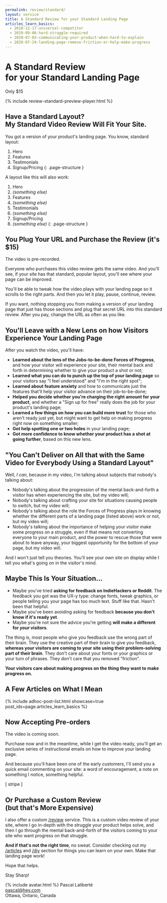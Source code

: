 ```yaml
---
permalink: review/standard/
layout: service
title: A Standard Review for your Standard Landing Page
articles_learn_basics:
  - 2018-12-17-universal-competitor
  - 2019-09-06-hard-struggle-required
  - 2020-07-03-communicating-your-product-when-hard-to-explain
  - 2020-07-24-landing-page-remove-friction-or-help-make-progress
---
```


# A Standard Review<br> for your Standard Landing Page

Only $15

{% include review-standard-preview-player.html %}

## Have a Standard Layout?<br> My Standard Video Review Will Fit Your Site.

You got a version of your product's landing page. You know, standard layout:

1. Hero
1. Features
1. Testimonials
1. Signup/Pricing
{: .page-structure }

A layout like this will also work:

1. Hero
1. _(something else)_
1. Features
1. _(something else)_
1. Testimonials
1. _(something else)_
1. Signup/Pricing
1. _(something else)_
{: .page-structure }

## You Plug Your URL and Purchase the Review (it's $15)

The video is pre-recorded.

Everyone who purchases this video review gets the same video. And you'll see, if your site has that standard, popular layout, you'll see where your page can be improved.

You'll be able to tweak how the video plays with your landing page so it scrolls to the right parts. And then you let it play, pause, continue, review.

If you want, nothing stopping you from making a version of your landing page that just has those sections and plug that secret URL into this standard review. After you pay, change the URL as often as you like.

## You'll Leave with a New Lens on how Visitors Experience Your Landing Page

After you watch the video, you'll have:

* **Learned about the lens of the Jobs-to-be-done Forces of Progress**, and how your visitor will experience your site, their mental back and forth in determining whether to give your product a shot or not;
* **Learned what you can do to punch up the top of your landing page** so your visitors say "I feel understood" and "I'm in the right spot";
* **Learned about feature anxiety** and how to communicate just the features that'll help your visitor advance on their job-to-be-done;
* **Helped you decide whether you're charging the right amount for your product**, and whether a "Sign up for free" really does the job for your product's landing page;
* **Learned a few things on how you can build more trust** for those who aren't ready just yet, but might want to get help on making progress right now on something smaller;
* **Got help spotting one or two holes** in your landing page;
* **Got more confidence to know whether your product has a shot at going further**, based on this new lens.

## "You Can't Deliver on All that with the Same Video for Everybody Using a Standard Layout"

Well, _I can_, because in my video, I'm talking about subjects that nobody's talking about:

* Nobody's talking about the progression of the mental back-and-forth a visitor has when experiencing the site, but my video will;
* Nobody's talking about crafting your site for situations causing people to switch, but my video will;
* Nobody's talking about the role the Forces of Progress plays in knowing whether the different parts of a landing page (listed above) work or not, but my video will;
* Nobody's talking about the importance of helping your visitor make some progress on a struggle, even if that means not converting everyone to your main product, and the power to rescue those that were about to leave anyway, your biggest opportunity for the bottom of your page, but my video will.

And I won't just tell you theories. You'll see your own site on display while I tell you what's going on in the visitor's mind.

## Maybe This Is Your Situation...

* Maybe you've tried **asking for feedback on IndieHackers or Reddit**. The feedback you got was the UX-y type: change fonts, tweak graphics, or people telling you your page has too much text. Stuff like that. Hasn't been that helpful.
* Maybe you've been avoiding asking for feedback **because you don't know if it's ready yet**.
* Maybe you're not sure the advice you're getting **will make a different for _your_ visitors**.

The thing is, most people who give you feedback use the wrong part of their brain. They use the creative part of their brain to give you feedback, **whereas your visitors are coming to your site using their problem-solving part of their brain**. They don't care about your fonts or your graphics or your turn of phrases. They don't care that you removed "friction".

**Your visitors care about making progress on the thing they want to make progress on.**

## A Few Articles on What I Mean

{% include adhoc-post-list.html showcase=true post_ids=page.articles_learn_basics %}

## Now Accepting Pre-orders

The video is coming soon. 

Purchase now and in the meantime, while I get the video ready, you'll get an exclusive series of instructional emails on how to improve your landing page.

And because you'll have been one of the early customers, I'll send you a quick email commenting on your site: a word of encouragement, a note on something I notice, something helpful.

[ stripe ]

## Or Purchase a Custom Review<br> (but that's More Expensive)

I also offer a custom [/review](/review) service. This is a custom video review of your site, where I go in-depth with the struggle your product helps solve, and then I go through the mental back-and-forth of the visitors coming to your site who want progress on that struggle.

**And if that's not the right time**, no sweat. Consider checking out my [/articles](/articles) and [/diy](/diy) section for things you can learn on your own. Make that landing page work!

Hope that helps.

Stay Sharp!

{% include avatar.html %} Pascal Laliberté  
[pascal@hey.com](mailto:pascal@hey.com)  
Ottawa, Ontario, Canada

[twitter]: https://twitter.com/pascallaliberte
